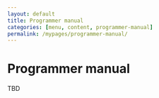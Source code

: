 ```yaml
---
layout: default
title: Programmer manual
categories: [menu, content, programmer-manual]
permalink: /mypages/programmer-manual/
---
```


# Programmer manual

TBD
